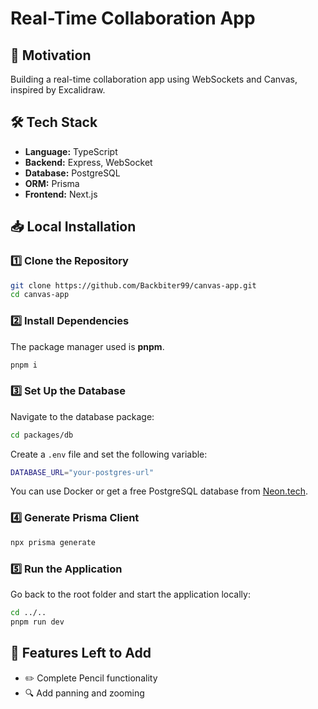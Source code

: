 # Real-Time Collaboration App

## 🚀 Motivation

Building a real-time collaboration app using WebSockets and Canvas, inspired by Excalidraw.

## 🛠 Tech Stack

- **Language:** TypeScript
- **Backend:** Express, WebSocket
- **Database:** PostgreSQL
- **ORM:** Prisma
- **Frontend:** Next.js

## 📥 Local Installation

### 1️⃣ Clone the Repository

```sh
git clone https://github.com/Backbiter99/canvas-app.git
cd canvas-app
```

### 2️⃣ Install Dependencies

The package manager used is **pnpm**.

```sh
pnpm i
```

### 3️⃣ Set Up the Database

Navigate to the database package:

```sh
cd packages/db
```

Create a `.env` file and set the following variable:

```sh
DATABASE_URL="your-postgres-url"
```

You can use Docker or get a free PostgreSQL database from [Neon.tech](https://neon.tech).

### 4️⃣ Generate Prisma Client

```sh
npx prisma generate
```

### 5️⃣ Run the Application

Go back to the root folder and start the application locally:

```sh
cd ../..
pnpm run dev
```

## 🔧 Features Left to Add

- ✏️ Complete Pencil functionality
- 🔍 Add panning and zooming
